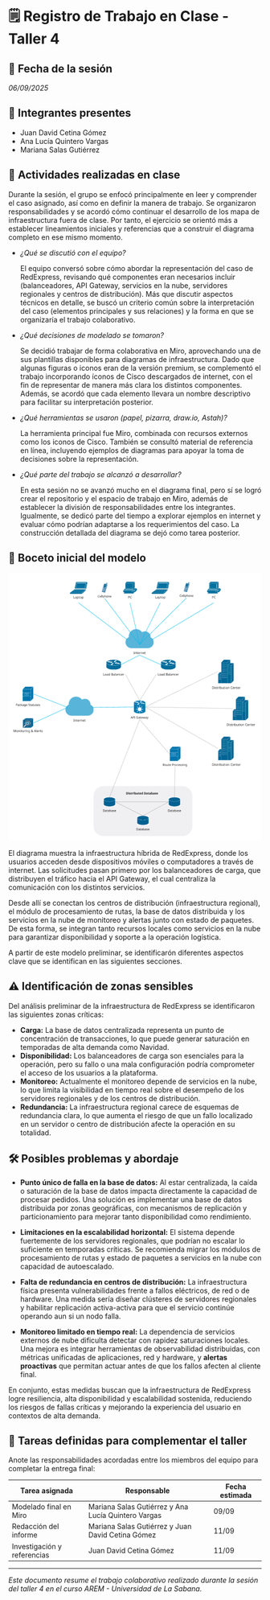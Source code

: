 # 🗒️ Registro de Trabajo en Clase - Taller 4

## 📆 Fecha de la sesión
_06/09/2025_

## 👥 Integrantes presentes
- Juan David Cetina Gómez
- Ana Lucía Quintero Vargas
- Mariana Salas Gutiérrez

## 🧠 Actividades realizadas en clase

Durante la sesión, el grupo se enfocó principalmente en leer y comprender el caso asignado, así como en definir la manera de trabajo. Se organizaron responsabilidades y se acordó cómo continuar el desarrollo de los mapa de infraestructura fuera de clase. Por tanto, el ejercicio se orientó más a establecer lineamientos iniciales y referencias que a construir el diagrama completo en ese mismo momento.

- *¿Qué se discutió con el equipo?*

  El equipo conversó sobre cómo abordar la representación del caso de RedExpress, revisando qué componentes eran necesarios incluir (balanceadores, API Gateway, servicios en la nube, servidores regionales y centros de distribución). Más que discutir aspectos técnicos en detalle, se buscó un criterio común sobre la interpretación del caso (elementos principales y sus relaciones) y la forma en que se organizaría el trabajo colaborativo.

- *¿Qué decisiones de modelado se tomaron?*

  Se decidió trabajar de forma colaborativa en Miro, aprovechando una de sus plantillas disponibles para diagramas de infraestructura. Dado que algunas figuras o iconos eran de la versión premium, se complementó el trabajo incorporando íconos de Cisco descargados de internet, con el fin de representar de manera más clara los distintos componentes. Además, se acordó que cada elemento llevara un nombre descriptivo para facilitar su interpretación posterior.
  
- *¿Qué herramientas se usaron (papel, pizarra, draw.io, Astah)?*
  
  La herramienta principal fue Miro, combinada con recursos externos como los iconos de Cisco. También se consultó material de referencia en línea, incluyendo ejemplos de diagramas para apoyar la toma de decisiones sobre la representación.
  
- *¿Qué parte del trabajo se alcanzó a desarrollar?*
  
  En esta sesión no se avanzó mucho en el diagrama final, pero sí se logró crear el repositorio y el espacio de trabajo en Miro, además de establecer la división de responsabilidades entre los integrantes. Igualmente, se dedicó parte del tiempo a explorar ejemplos en internet y evaluar cómo podrían adaptarse a los requerimientos del caso. La construcción detallada del diagrama se dejó como tarea posterior.

## 🧩 Boceto inicial del modelo

![Mapa lógico de la infraestructura RedExpress](./mapa-borrador.miro.png)

El diagrama muestra la infraestructura híbrida de RedExpress, donde los usuarios acceden desde dispositivos móviles o computadores a través de internet. Las solicitudes pasan primero por los balanceadores de carga, que distribuyen el tráfico hacia el API Gateway, el cual centraliza la comunicación con los distintos servicios.

Desde allí se conectan los centros de distribución (infraestructura regional), el módulo de procesamiento de rutas, la base de datos distribuida y los servicios en la nube de monitoreo y alertas junto con estado de paquetes. De esta forma, se integran tanto recursos locales como servicios en la nube para garantizar disponibilidad y soporte a la operación logística.

A partir de este modelo preliminar, se identificarón diferentes aspectos clave que se identifican en las siguientes secciones.

## ⚠️ Identificación de zonas sensibles  

Del análisis preliminar de la infraestructura de RedExpress se identificaron las siguientes zonas críticas:  

- **Carga:** La base de datos centralizada representa un punto de concentración de transacciones, lo que puede generar saturación en temporadas de alta demanda como Navidad.  
- **Disponibilidad:** Los balanceadores de carga son esenciales para la operación, pero su fallo o una mala configuración podría comprometer el acceso de los usuarios a la plataforma.  
- **Monitoreo:** Actualmente el monitoreo depende de servicios en la nube, lo que limita la visibilidad en tiempo real sobre el desempeño de los servidores regionales y de los centros de distribución.  
- **Redundancia:** La infraestructura regional carece de esquemas de redundancia clara, lo que aumenta el riesgo de que un fallo localizado en un servidor o centro de distribución afecte la operación en su totalidad.  

## 🛠️ Posibles problemas y abordaje  

- **Punto único de falla en la base de datos:** Al estar centralizada, la caída o saturación de la base de datos impacta directamente la capacidad de procesar pedidos. Una solución es implementar una base de datos distribuida por zonas geográficas, con mecanismos de replicación y particionamiento para mejorar tanto disponibilidad como rendimiento.  

- **Limitaciones en la escalabilidad horizontal:** El sistema depende fuertemente de los servidores regionales, que podrían no escalar lo suficiente en temporadas críticas. Se recomienda migrar los módulos de procesamiento de rutas y estado de paquetes a servicios en la nube con capacidad de autoescalado.  

- **Falta de redundancia en centros de distribución:** La infraestructura física presenta vulnerabilidades frente a fallos eléctricos, de red o de hardware. Una medida sería diseñar clústeres de servidores regionales y habilitar replicación activa-activa para que el servicio continúe operando aun si un nodo falla.  

- **Monitoreo limitado en tiempo real:** La dependencia de servicios externos de nube dificulta detectar con rapidez saturaciones locales. Una mejora es integrar herramientas de observabilidad distribuidas, con métricas unificadas de aplicaciones, red y hardware, y **alertas proactivas** que permitan actuar antes de que los fallos afecten al cliente final.  

En conjunto, estas medidas buscan que la infraestructura de RedExpress logre resiliencia, alta disponibilidad y escalabilidad sostenida, reduciendo los riesgos de fallas críticas y mejorando la experiencia del usuario en contextos de alta demanda.  

## 🔁 Tareas definidas para complementar el taller

Anote las responsabilidades acordadas entre los miembros del equipo para completar la entrega final:

| Tarea asignada | Responsable | Fecha estimada |
|----------------|-------------|----------------|
| Modelado final en Miro | Mariana Salas Gutiérrez y Ana Lucía Quintero Vargas | 09/09 |
| Redacción del informe     | Mariana Salas Gutiérrez y Juan David Cetina Gómez | 11/09 |
| Investigación y referencias | Juan David Cetina Gómez | 11/09 |

---

_Este documento resume el trabajo colaborativo realizado durante la sesión del taller 4 en el curso AREM - Universidad de La Sabana._
